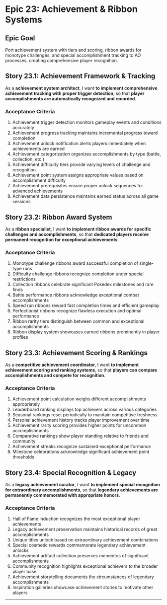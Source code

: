 # Epic 23: Achievement & Ribbon Systems

## Epic Goal
Port achievement system with tiers and scoring, ribbon awards for monotype challenges, and special accomplishment tracking to AO processes, creating comprehensive player recognition.

## Story 23.1: Achievement Framework & Tracking
As a **achievement system architect**,
I want **to implement comprehensive achievement tracking with proper trigger detection**,
so that **player accomplishments are automatically recognized and recorded**.

### Acceptance Criteria
1. Achievement trigger detection monitors gameplay events and conditions accurately
2. Achievement progress tracking maintains incremental progress toward completion
3. Achievement unlock notification alerts players immediately when achievements are earned
4. Achievement categorization organizes accomplishments by type (battle, collection, etc.)
5. Achievement difficulty tiers provide varying levels of challenge and recognition
6. Achievement point system assigns appropriate values based on accomplishment difficulty
7. Achievement prerequisites ensure proper unlock sequences for advanced achievements
8. Achievement data persistence maintains earned status across all game sessions

## Story 23.2: Ribbon Award System
As a **ribbon specialist**,
I want **to implement ribbon awards for specific challenges and accomplishments**,
so that **dedicated players receive permanent recognition for exceptional achievements**.

### Acceptance Criteria
1. Monotype challenge ribbons award successful completion of single-type runs
2. Difficulty challenge ribbons recognize completion under special restrictions
3. Collection ribbons celebrate significant Pokédex milestones and rare finds
4. Battle performance ribbons acknowledge exceptional combat accomplishments
5. Speed run ribbons reward fast completion times and efficient gameplay
6. Perfectionist ribbons recognize flawless execution and optimal performance
7. Ribbon rarity tiers distinguish between common and exceptional accomplishments
8. Ribbon display system showcases earned ribbons prominently in player profiles

## Story 23.3: Achievement Scoring & Rankings
As a **competitive achievement coordinator**,
I want **to implement achievement scoring and ranking systems**,
so that **players can compare accomplishments and compete for recognition**.

### Acceptance Criteria
1. Achievement point calculation weighs different accomplishments appropriately
2. Leaderboard ranking displays top achievers across various categories
3. Seasonal rankings reset periodically to maintain competitive freshness
4. Personal achievement history tracks player improvement over time
5. Achievement rarity scoring provides higher points for uncommon accomplishments
6. Comparative rankings show player standing relative to friends and community
7. Achievement streaks recognize sustained exceptional performance
8. Milestone celebrations acknowledge significant achievement point thresholds

## Story 23.4: Special Recognition & Legacy
As a **legacy achievement curator**,
I want **to implement special recognition for extraordinary accomplishments**,
so that **legendary achievements are permanently commemorated with appropriate honors**.

### Acceptance Criteria
1. Hall of Fame induction recognizes the most exceptional player achievements
2. Legacy achievement preservation maintains historical records of great accomplishments
3. Unique titles unlock based on extraordinary achievement combinations
4. Special cosmetic rewards commemorate legendary achievement unlocks
5. Achievement artifact collection preserves mementos of significant accomplishments
6. Community recognition highlights exceptional achievers to the broader player base
7. Achievement storytelling documents the circumstances of legendary accomplishments
8. Inspiration galleries showcase achievement stories to motivate other players

---
